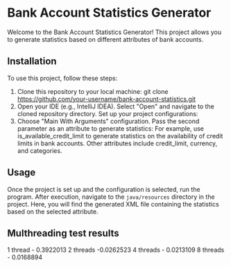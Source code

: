 # Bank Account Statistics Generator

Welcome to the Bank Account Statistics Generator! This project allows you to generate statistics based on different attributes of bank accounts.

## Installation

To use this project, follow these steps:

1. Clone this repository to your local machine:
git clone https://github.com/your-username/bank-account-statistics.git
2. Open your IDE (e.g., IntelliJ IDEA).
Select "Open" and navigate to the cloned repository directory.
Set up your project configurations:
3. Choose "Main With Arguments" configuration.
Pass the second parameter as an attribute to generate statistics:
For example, use is_available_credit_limit to generate statistics on the availability of credit limits in bank accounts.
Other attributes include credit_limit, currency, and categories.

## Usage
Once the project is set up and the configuration is selected, run the program.
After execution, navigate to the `java/resources` directory in the project.
Here, you will find the generated XML file containing the statistics based on the selected attribute.

## Multhreading test results
1 thread - 0.3922013
2 threads -0.0262523
4 threads - 0.0213109
8 threads - 0.0168894
